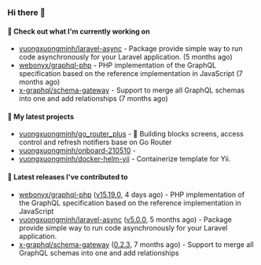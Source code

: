 ### Hi there 👋

#### 👷 Check out what I'm currently working on

- [vuongxuongminh/laravel-async](https://github.com/vuongxuongminh/laravel-async) - Package provide simple way to run code asynchronously for your Laravel application. (5 months ago)
- [webonyx/graphql-php](https://github.com/webonyx/graphql-php) - PHP implementation of the GraphQL specification based on the reference implementation in JavaScript (7 months ago)
- [x-graphql/schema-gateway](https://github.com/x-graphql/schema-gateway) - Support to merge all GraphQL schemas into one and add relationships (7 months ago)

#### 🌱 My latest projects

- [vuongxuongminh/go_router_plus](https://github.com/vuongxuongminh/go_router_plus) - :office: Building blocks screens, access control and refresh notifiers base on Go Router
- [vuongxuongminh/onboard-210510](https://github.com/vuongxuongminh/onboard-210510) - 
- [vuongxuongminh/docker-helm-yii](https://github.com/vuongxuongminh/docker-helm-yii) - Containerize template for Yii.

#### 🔭 Latest releases I've contributed to

- [webonyx/graphql-php](https://github.com/webonyx/graphql-php) ([v15.19.0](https://github.com/webonyx/graphql-php/releases/tag/v15.19.0), 4 days ago) - PHP implementation of the GraphQL specification based on the reference implementation in JavaScript
- [vuongxuongminh/laravel-async](https://github.com/vuongxuongminh/laravel-async) ([v5.0.0](https://github.com/vuongxuongminh/laravel-async/releases/tag/v5.0.0), 5 months ago) - Package provide simple way to run code asynchronously for your Laravel application.
- [x-graphql/schema-gateway](https://github.com/x-graphql/schema-gateway) ([0.2.3](https://github.com/x-graphql/schema-gateway/releases/tag/0.2.3), 7 months ago) - Support to merge all GraphQL schemas into one and add relationships
